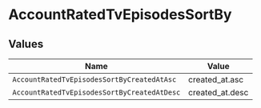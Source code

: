 # AccountRatedTvEpisodesSortBy


## Values

| Name                                        | Value                                       |
| ------------------------------------------- | ------------------------------------------- |
| `AccountRatedTvEpisodesSortByCreatedAtAsc`  | created_at.asc                              |
| `AccountRatedTvEpisodesSortByCreatedAtDesc` | created_at.desc                             |